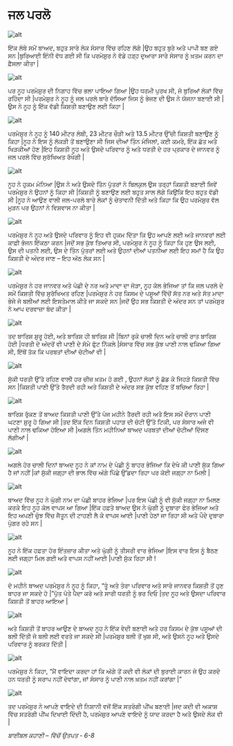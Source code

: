 # ਜਲ ਪਰਲੋ

![alt](https://cdn.door43.org/obs/jpg/360px/obs-en-03-01.jpg)

ਇੱਕ ਲੰਬੇ ਸਮੇਂ ਬਾਅਦ, ਬਹੁਤ ਸਾਰੇ ਲੋਕ ਸੰਸਾਰ ਵਿੱਚ ਰਹਿਣ ਲੱਗੇ  |ਉਹ ਬਹੁਤ ਬੁਰੇ ਅਤੇ ਪਾਪੀ  ਬਣ ਗਏ ਸਨ |ਬੁਰਿਆਈ ਇੰਨੀ ਵੱਧ ਗਈ ਸੀ ਕਿ ਪਰਮੇਸ਼ੁਰ ਨੇ ਵੱਡੇ ਹੜ੍ਹ ਦੁਆਰਾ ਸਾਰੇ ਸੰਸਾਰ ਨੂੰ ਖ਼ਤਮ ਕਰਨ ਦਾ ਫ਼ੈਸਲਾ ਕੀਤਾ |

![alt](https://cdn.door43.org/obs/jpg/360px/obs-en-03-02.jpg)

ਪਰ ਨੂਹ ਪਰਮੇਸ਼ੁਰ ਦੀ ਨਿਗਾਹ ਵਿੱਚ  ਭਲਾ ਪਾਇਆ ਗਿਆ |ਉਹ ਧਰਮੀ ਪੁਰਖ ਸੀ, ਜੋ ਬੁਰਿਆਂ ਲੋਕਾਂ ਵਿੱਚ  ਰਹਿੰਦਾ ਸੀ |ਪਰਮੇਸ਼ੁਰ ਨੇ ਨੂਹ ਨੂੰ ਜਲ ਪਰਲੋ ਬਾਰੇ ਦੱਸਿਆ ਜਿਸ ਨੂੰ ਭੇਜਣ ਦੀ ਉਸ ਨੇ ਯੋਜਨਾ ਬਣਾਈ ਸੀ |ਉਸ ਨੇ ਨੂਹ ਨੂੰ ਇੱਕ ਵੱਡੀ ਕਿਸ਼ਤੀ ਬਣਾਉਣ  ਲਈ ਕਿਹਾ |

![alt](https://cdn.door43.org/obs/jpg/360px/obs-en-03-03.jpg)

ਪਰਮੇਸ਼ੁਰ ਨੇ ਨੂਹ ਨੂੰ 140 ਮੀਟਰ ਲੰਬੀ, 23 ਮੀਟਰ ਚੌੜੀ ਅਤੇ 13.5 ਮੀਟਰ ਉੱਚੀ ਕਿਸ਼ਤੀ ਬਣਾਉਣ  ਨੂੰ ਕਿਹਾ |ਨੂਹ ਨੇ ਇਸ ਨੂੰ ਲੱਕੜੀ ਤੋਂ ਬਣਾਉਣਾ ਸੀ ਜਿਸ ਦੀਆਂ ਤਿੰਨ ਮੰਜਿਲਾਂ, ਕਈ ਕਮਰੇ, ਇੱਕ ਛੱਤ ਅਤੇ ਖਿੜਕੀਆਂ ਹੋਣ |ਇਹ ਕਿਸ਼ਤੀ ਨੂਹ ਅਤੇ ਉਸਦੇ ਪਰਿਵਾਰ ਨੂੰ ਅਤੇ ਧਰਤੀ ਦੇ ਹਰ ਪ੍ਰਕਾਰ ਦੇ ਜਾਨਵਰ ਨੂੰ ਜਲ ਪਰਲੋ ਵਿੱਚ  ਸੁਰੱਖਿਅਤ ਰੱਖੇਗੀ | 

![alt](https://cdn.door43.org/obs/jpg/360px/obs-en-03-04.jpg)

ਨੂਹ ਨੇ ਹੁਕਮ ਮੰਨਿਆ |ਉਸ ਨੇ ਅਤੇ ਉਸਦੇ ਤਿੰਨ ਪੁੱਤਰਾਂ   ਨੇ ਬਿਲਕੁਲ ਉਸ ਤਰ੍ਹਾਂ  ਕਿਸ਼ਤੀ ਬਣਾਈ ਜਿਵੇਂ ਪਰਮੇਸ਼ੁਰ ਨੇ ਉਹਨਾਂ ਨੂੰ ਕਿਹਾ ਸੀ |ਕਿਸ਼ਤੀ ਨੂੰ ਬਣਾਉਣ  ਲਈ ਬਹੁਤ ਸਾਲ ਲੱਗੇ ਕਿਉਂਕਿ ਇਹ ਬਹੁਤ ਵੱਡੀ ਸੀ |ਨੂਹ ਨੇ ਆਉਣ ਵਾਲੀ ਜਲ-ਪਰਲੋ ਬਾਰੇ ਲੋਕਾਂ ਨੂੰ ਚੇਤਾਵਨੀ ਦਿੱਤੀ ਅਤੇ ਕਿਹਾ ਕਿ ਉਹ ਪਰਮੇਸ਼ੁਰ ਵੱਲ ਮੁੜਨ ਪਰ ਉਹਨਾਂ ਨੇ ਵਿਸ਼ਵਾਸ ਨਾ ਕੀਤਾ |

![alt](https://cdn.door43.org/obs/jpg/360px/obs-en-03-05.jpg)

ਪਰਮੇਸ਼ੁਰ ਨੇ ਨੂਹ ਅਤੇ ਉਸਦੇ ਪਰਿਵਾਰ ਨੂੰ ਇਹ ਵੀ ਹੁਕਮ ਦਿੱਤਾ ਕਿ ਉਹ ਆਪਣੇ ਲਈ ਅਤੇ ਜਾਨਵਰਾਂ ਲਈ ਕਾਫ਼ੀ ਭੋਜਨ ਇੱਕਠਾ ਕਰਨ |ਜਦੋਂ ਸਭ ਕੁੱਝ ਤਿਆਰ ਸੀ, ਪਰਮੇਸ਼ੁਰ ਨੇ ਨੂਹ ਨੂੰ ਕਿਹਾ ਕਿ ਹੁਣ ਉਸ ਲਈ, ਉਸ ਦੀ ਪਤਨੀ ਲਈ, ਉਸ ਦੇ ਤਿੰਨ ਪੁੱਤਰਾਂ  ਲਈ ਅਤੇ ਉਹਨਾਂ ਦੀਆਂ ਪਤਨੀਆ ਲਈ ਇਹ ਸਮਾਂ ਹੈ ਕਿ ਉਹ ਕਿਸ਼ਤੀ ਦੇ ਅੰਦਰ ਜਾਣ –    ਇਹ ਅੱਠ ਲੋਕ ਸਨ |

![alt](https://cdn.door43.org/obs/jpg/360px/obs-en-03-06.jpg)

ਪਰਮੇਸ਼ੁਰ ਨੇ ਹਰ ਜਾਨਵਰ ਅਤੇ ਪੰਛੀ ਦੇ ਨਰ ਅਤੇ ਮਾਦਾ ਦਾ ਜੋੜਾ, ਨੂਹ ਕੋਲ ਭੇਜਿਆ ਤਾਂ ਕਿ ਜਲ ਪਰਲੋ ਦੇ ਸਮੇਂ ਕਿਸ਼ਤੀ ਵਿੱਚ  ਸੁਰੱਖਿਅਤ ਰਹਿਣ |ਪਰਮੇਸ਼ੁਰ ਨੇ ਹਰ ਕਿਸਮ ਦੇ ਪਸ਼ੂਆਂ ਵਿੱਚੋਂ  ਸੱਤ ਨਰ ਅਤੇ ਸੱਤ ਮਾਦਾ ਭੇਜੇ ਜੋ ਬਲੀਆਂ ਲਈ ਇਸਤੇਮਾਲ ਕੀਤੇ ਜਾ ਸਕਦੇ ਸਨ |ਜਦੋਂ ਉਹ ਸਭ ਕਿਸ਼ਤੀ ਦੇ ਅੰਦਰ ਸਨ ਤਾਂ ਪਰਮੇਸ਼ੁਰ ਨੇ ਆਪ ਦਰਵਾਜ਼ਾ ਬੰਦ ਕੀਤਾ |

![alt](https://cdn.door43.org/obs/jpg/360px/obs-en-03-07.jpg)

ਤਦ ਬਾਰਿਸ਼ ਸ਼ੁਰੂ ਹੋਈ, ਅਤੇ ਬਾਰਿਸ਼ ਹੀ ਬਾਰਿਸ਼ ਸੀ |ਬਿਨਾਂ ਰੁਕੇ ਚਾਲੀ ਦਿਨ ਅਤੇ ਚਾਲੀ ਰਾਤ ਬਾਰਿਸ਼ ਹੋਈ |ਧਰਤੀ ਦੇ ਅੰਦਰੋਂ  ਵੀ ਪਾਣੀ ਦੇ ਸੋਮੇ ਫੁੱਟ ਨਿੱਕਲੇ |ਸੰਸਾਰ ਵਿੱਚ  ਸਭ ਕੁੱਝ ਪਾਣੀ ਨਾਲ ਢਕਿਆ ਗਿਆ ਸੀ, ਇੱਥੋਂ ਤੱਕ ਕਿ ਪਰਬਤਾਂ ਦੀਆਂ ਚੋਟੀਆਂ ਵੀ |

![alt](https://cdn.door43.org/obs/jpg/360px/obs-en-03-08.jpg)

ਸੁੱਕੀ ਧਰਤੀ ਉੱਤੇ ਰਹਿਣ ਵਾਲੀ ਹਰ ਚੀਜ਼ ਖ਼ਤਮ  ਹੋ ਗਈ , ਉਹਨਾਂ ਲੋਕਾਂ ਨੂੰ ਛੱਡ ਕੇ ਜਿਹੜੇ ਕਿਸ਼ਤੀ ਵਿੱਚ  ਸਨ |ਕਿਸ਼ਤੀ ਪਾਣੀ ਉੱਤੇ ਤੈਰਦੀ ਰਹੀ ਅਤੇ ਕਿਸ਼ਤੀ ਦੇ ਅੰਦਰ ਸਭ ਕੁੱਝ  ਵਹਿਣ ਤੋਂ ਬਚਿਆ ਰਿਹਾ |

![alt](https://cdn.door43.org/obs/jpg/360px/obs-en-03-09.jpg)

ਬਾਰਿਸ਼ ਰੁੱਕਣ ਤੋਂ ਬਾਅਦ ਕਿਸ਼ਤੀ ਪਾਣੀ ਉੱਤੇ ਪੰਜ ਮਹੀਨੇ ਤੈਰਦੀ ਰਹੀ ਅਤੇ ਇਸ ਸਮੇਂ ਦੌਰਾਨ ਪਾਣੀ ਘਟਣਾ  ਸ਼ੁਰੂ ਹੋ ਗਿਆ ਸੀ |ਤਦ ਇੱਕ ਦਿਨ ਕਿਸ਼ਤੀ ਪਹਾੜ ਦੀ ਚੋਟੀ ਉੱਤੇ ਟਿਕੀ, ਪਰ ਸੰਸਾਰ ਅਜੇ ਵੀ ਪਾਣੀ ਨਾਲ ਢਕਿਆ ਹੋਇਆ ਸੀ |ਅਗਲੇ  ਤਿੰਨ ਮਹੀਨਿਆਂ ਬਾਅਦ ਪਰਬਤਾਂ ਦੀਆਂ ਚੋਟੀਆਂ ਦਿੱਸਣ ਲੱਗੀਆਂ |

![alt](https://cdn.door43.org/obs/jpg/360px/obs-en-03-10.jpg)

ਅਗਲੇ ਹੋਰ ਚਾਲੀ ਦਿਨਾਂ ਬਾਅਦ ਨੂਹ ਨੇ ਕਾਂ ਨਾਮ ਦੇ ਪੰਛੀ ਨੂੰ ਬਾਹਰ ਭੇਜਿਆ ਕਿ ਦੇਖੇ ਕੀ ਪਾਣੀ ਸੁੱਕ ਗਿਆ ਹੈ ਜਾਂ ਨਹੀਂ |ਕਾਂ ਸੁੱਕੀ ਜਗ੍ਹਾ  ਦੀ ਭਾਲ ਵਿੱਚ  ਅੱਗੇ ਪਿੱਛੇ ਉੱਡਦਾ ਰਿਹਾ ਪਰ ਕੋਈ ਜਗ੍ਹਾ  ਨਾ ਮਿਲੀ |

![alt](https://cdn.door43.org/obs/jpg/360px/obs-en-03-11.jpg)

ਬਾਅਦ ਵਿੱਚ  ਨੂਹ ਨੇ ਘੁੱਗੀ ਨਾਮ ਦਾ ਪੰਛੀ ਬਾਹਰ ਭੇਜਿਆ |ਪਰ ਇਸ ਪੰਛੀ  ਨੂੰ ਵੀ ਸੁੱਕੀ ਜਗ੍ਹਾ ਨਾ ਮਿਲਣ ਕਰਕੇ ਇਹ ਨੂਹ ਕੋਲ ਵਾਪਸ ਆ ਗਿਆ |ਇੱਕ ਹਫ਼ਤੇ ਬਾਅਦ ਉਸ ਨੇ ਘੁੱਗੀ ਨੂੰ ਦੁਬਾਰਾ ਫੇਰ ਭੇਜਿਆ ਅਤੇ ਇਹ ਅਪਣੀ ਚੁੰਝ ਵਿੱਚ  ਜੈਤੂਨ ਦੀ ਟਾਹਣੀ  ਲੈ ਕੇ ਵਾਪਸ ਆਈ |ਪਾਣੀ ਹੇਠਾਂ ਜਾ ਰਿਹਾ ਸੀ ਅਤੇ ਪੌਦੇ ਦੁਬਾਰਾ ਪੁੰਗਰ ਰਹੇ ਸਨ |

![alt](https://cdn.door43.org/obs/jpg/360px/obs-en-03-12.jpg)

ਨੂਹ ਨੇ ਇੱਕ ਹਫ਼ਤਾ ਹੋਰ ਇੰਤਜ਼ਾਰ ਕੀਤਾ ਅਤੇ ਘੁੱਗੀ ਨੂੰ ਤੀਸਰੀ ਵਾਰ ਭੇਜਿਆ |ਇਸ ਵਾਰ  ਇਸ ਨੂੰ ਬੈਠਣ ਲਈ ਜਗ੍ਹਾ ਮਿਲ ਗਈ ਅਤੇ ਵਾਪਸ ਨਹੀਂ ਆਈ |ਪਾਣੀ ਸੁੱਕ ਰਿਹਾ ਸੀ !

![alt](https://cdn.door43.org/obs/jpg/360px/obs-en-03-13.jpg)

ਦੋ ਮਹੀਨੇ ਬਾਅਦ ਪਰਮੇਸ਼ੁਰ ਨੇ ਨੂਹ ਨੂੰ ਕਿਹਾ, “ਤੂੰ ਅਤੇ ਤੇਰਾ ਪਰਿਵਾਰ ਅਤੇ ਸਾਰੇ ਜਾਨਵਰ ਕਿਸ਼ਤੀ ਤੋਂ ਹੁਣ ਬਾਹਰ ਜਾ ਸਕਦੇ ਹੋ |”ਪੁੱਤ ਪੋਤੇ ਪੈਦਾ ਕਰੋ ਅਤੇ ਸਾਰੀ ਧਰਤੀ ਨੂੰ ਭਰ ਦਿਓ |ਤਦ  ਨੂਹ ਅਤੇ ਉਸਦਾ ਪਰਿਵਾਰ ਕਿਸ਼ਤੀ ਤੋਂ ਬਾਹਰ ਆਇਆ |

![alt](https://cdn.door43.org/obs/jpg/360px/obs-en-03-14.jpg)

ਅਤੇ ਕਿਸ਼ਤੀ ਤੋਂ ਬਾਹਰ ਆਉਣ ਦੇ ਬਾਅਦ ਨੂਹ ਨੇ ਇੱਕ ਵੇਦੀ ਬਣਾਈ ਅਤੇ ਹਰ ਕਿਸਮ ਦੇ ਕੁੱਝ  ਪਸ਼ੂਆਂ ਦੀ ਬਲੀ ਦਿੱਤੀ ਜੋ ਬਲੀ ਲਈ ਵਰਤੇ ਜਾ ਸਕਦੇ ਸੀ |ਪਰਮੇਸ਼ੁਰ ਬਲੀ ਤੋਂ ਖੁਸ਼ ਸੀ, ਅਤੇ ਉਸਨੇ ਨੂਹ ਅਤੇ ਉਸਦੇ ਪਰਿਵਾਰ ਨੂੰ ਬਰਕਤ ਦਿੱਤੀ |

![alt](https://cdn.door43.org/obs/jpg/360px/obs-en-03-15.jpg)

ਪਰਮੇਸ਼ੁਰ ਨੇ ਕਿਹਾ, “ਮੈਂ ਵਾਇਦਾ ਕਰਦਾ ਹਾਂ ਕਿ ਅੱਗੇ ਤੋਂ ਕਦੀ ਵੀ ਲੋਕਾਂ ਦੀ ਬੁਰਾਈ ਕਾਰਨ ਜੋ ਉਹ ਕਰਦੇ ਹਨ ਧਰਤੀ ਨੂੰ ਸਰਾਪ ਨਹੀਂ ਦੇਵਾਂਗਾ, ਜਾਂ ਸੰਸਾਰ ਨੂੰ ਪਾਣੀ ਨਾਲ ਖ਼ਤਮ ਨਹੀਂ ਕਰਾਂਗਾ |”

![alt](https://cdn.door43.org/obs/jpg/360px/obs-en-03-16.jpg)

ਤਦ ਪਰਮੇਸ਼ੁਰ ਨੇ ਆਪਣੇ ਵਾਇਦੇ ਦੀ ਨਿਸ਼ਾਨੀ ਵਜੋਂ ਇੱਕ ਸਤਰੰਗੀ ਪੀਂਘ ਬਣਾਈ |ਜਦ ਕਦੀ ਵੀ ਅਕਾਸ਼ ਵਿੱਚ ਸਤਰੰਗੀ ਪੀਂਘ ਦਿਖਾਈ ਦਿੰਦੀ ਹੈ, ਪਰਮੇਸ਼ੁਰ ਆਪਣੇ ਵਾਇਦੇ ਨੂੰ ਯਾਦ ਕਰਦਾ ਹੈ ਅਤੇ ਉਸਦੇ ਲੋਕ ਵੀ |

_ਬਾਈਬਲ ਕਹਾਣੀ – ਵਿੱਚੋਂ ਉਤਪਤ -  6-8_